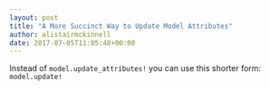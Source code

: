 ```yaml
---
layout: post
title: "A More Succinct Way to Update Model Attributes"
author: alistairmckinnell
date: 2017-07-05T11:05:48+00:00
---
```


Instead of `model.update_attributes!` you can use this shorter form: `model.update!`
